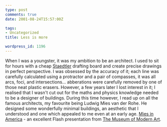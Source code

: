 ```yaml
---
type: post
comments: true
date: 2001-08-24T15:57:00Z

tags:
- Uncategorized
title: Less is more

wordpress_id: 1196
---
```


When I was a youngster, it was my ambition to be an architect. I used to sit for hours with a cheap [Staedtler](http://www.staedtler-uk.co.uk/) drafting board and create precise drawings in perfect perspective. I was obsessed by the accuracy of it; each line was carefully calculated using a protractor and a pair of compasses, it was all arcs, foci, and intersections… abberations were carefully removed by one of those neat plastic erasers. However, a few years later I lost interest in it; I realised that I wasn't cut out for the maths and physics knowledge needed to be a designer of buildings. During this time however, I read up on all the famous architects, my favourite being Ludwig Mies van der Rohe. He designed some wonderfully minimal buildings, an aesthetic that I understood and one which appealed to me even at an early age. [Mies in America](http://www.moma.org/mies/) - an excellent Flash presentation from [The Museum of Modern Art](http://www.moma.org/).
